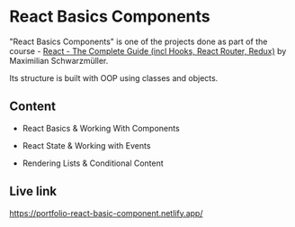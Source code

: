 # React Basics Components
"React Basics Components" is one of the projects done as part of the course - [React - The Complete Guide (incl Hooks, React Router, Redux)](https://www.udemy.com/course/react-the-complete-guide-incl-redux/) by Maximilian Schwarzmüller.

Its structure is built with OOP using classes and objects.

## Content

* React Basics & Working With Components

* React State & Working with Events

* Rendering Lists & Conditional Content

## Live link

https://portfolio-react-basic-component.netlify.app/
